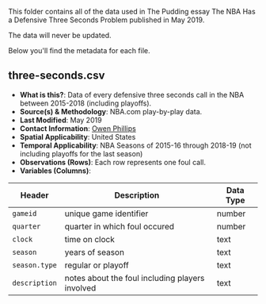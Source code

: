 This folder contains all of the data used in The Pudding essay The NBA Has a Defensive Three Seconds Problem published in May 2019.

The data will never be updated.

Below you'll find the metadata for each file.

## three-seconds.csv

-   **What is this?**: Data of every defensive three seconds call in the NBA between 2015-2018 (including playoffs).
-   **Source(s) & Methodology**: NBA.com play-by-play data.
-   **Last Modified**: May 2019
-   **Contact Information**: [Owen Phillips](mailto:owenlhjphillips@gmail.com)
-   **Spatial Applicability**: United States
-   **Temporal Applicability**: NBA Seasons of 2015-16 through 2018-19 (not including playoffs for the last season)
-   **Observations (Rows)**: Each row represents one foul call.
-   **Variables (Columns)**:

| Header | Description | Data Type |
| --- | --- | --- |
| `gameid` | unique game identifier | number |
| `quarter` | quarter in which foul occured | number |
| `clock` | time on clock | text |
| `season` | years of season | text |
| `season.type` | regular or playoff | text | 
| `description` | notes about the foul including players involved | text |
